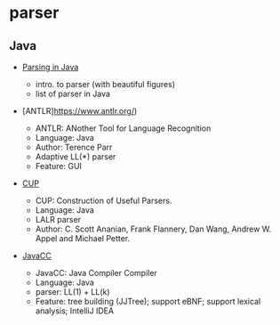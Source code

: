 # parser

## Java
- [Parsing in Java](https://tomassetti.me/parsing-in-java/)
  - intro. to parser (with beautiful figures)
  - list of parser in Java

- [ANTLR]https://www.antlr.org/)
  - ANTLR: ANother Tool for Language Recognition
  - Language: Java
  - Author: Terence Parr
  - Adaptive LL(*) parser
  - Feature: GUI

- [CUP](http://www2.cs.tum.edu/projects/cup/)
  - CUP: Construction of Useful Parsers.
  - Language: Java
  - LALR parser
  - Author: C. Scott Ananian, Frank Flannery, Dan Wang, Andrew W. Appel and Michael Petter.

- [JavaCC](https://javacc.github.io/javacc/)
  - JavaCC: Java Compiler Compiler
  - Language: Java
  - parser: LL(1) + LL(k)
  - Feature: tree building (JJTree); support eBNF; support lexical analysis; IntelliJ IDEA